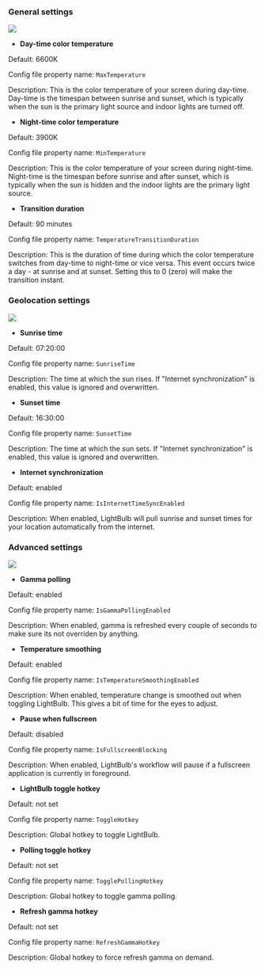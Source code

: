 ### General settings

![](http://tyrrrz.me/projects/images/lb_1.png)

- **Day-time color temperature**

Default: 6600K

Config file property name: `MaxTemperature`

Description: This is the color temperature of your screen during day-time. Day-time is the timespan between sunrise and sunset, which is typically when the sun is the primary light source and indoor lights are turned off.

- **Night-time color temperature**

Default: 3900K

Config file property name: `MinTemperature`

Description: This is the color temperature of your screen during night-time. Night-time is the timespan before sunrise and after sunset, which is typically when the sun is hidden and the indoor lights are the primary light source.

- **Transition duration**

Default: 90 minutes

Config file property name: `TemperatureTransitionDuration`

Description: This is the duration of time during which the color temperature switches from day-time to night-time or vice versa. This event occurs twice a day - at sunrise and at sunset. Setting this to 0 (zero) will make the transition instant.

### Geolocation settings

![](http://tyrrrz.me/projects/images/lb_2.png)

- **Sunrise time**

Default: 07:20:00

Config file property name: `SunriseTime`

Description: The time at which the sun rises. If "Internet synchronization" is enabled, this value is ignored and overwritten.

- **Sunset time**

Default: 16:30:00

Config file property name: `SunsetTime`

Description: The time at which the sun sets. If "Internet synchronization" is enabled, this value is ignored and overwritten.

- **Internet synchronization**

Default: enabled

Config file property name: `IsInternetTimeSyncEnabled`

Description: When enabled, LightBulb will pull sunrise and sunset times for your location automatically from the internet.

### Advanced settings

![](http://tyrrrz.me/projects/images/lb_3.png)

- **Gamma polling**

Default: enabled

Config file property name: `IsGammaPollingEnabled`

Description: When enabled, gamma is refreshed every couple of seconds to make sure its not overriden by anything.

- **Temperature smoothing**

Default: enabled

Config file property name: `IsTemperatureSmoothingEnabled`

Description: When enabled, temperature change is smoothed out when toggling LightBulb. This gives a bit of time for the eyes to adjust.

- **Pause when fullscreen**

Default: disabled

Config file property name: `IsFullscreenBlocking`

Description: When enabled, LightBulb's workflow will pause if a fullscreen application is currently in foreground.

- **LightBulb toggle hotkey**

Default: not set

Config file property name: `ToggleHotkey`

Description: Global hotkey to toggle LightBulb.

- **Polling toggle hotkey**

Default: not set

Config file property name: `TogglePollingHotkey`

Description: Global hotkey to toggle gamma polling.

- **Refresh gamma hotkey**

Default: not set

Config file property name: `RefreshGammaHotkey`

Description: Global hotkey to force refresh gamma on demand.